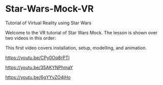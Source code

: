 # Star-Wars-Mock-VR
Tutorial of Virtual Reality using Star Wars

Welcome to the VR tutorial of Star Wars Mock.  The lesson is shown over two videos in this order:

This first video  covers installation, setup, modelling, and animation.

https://youtu.be/CPy0Oq8rPTI

https://youtu.be/35AKYNPhmaY

https://youtu.be/6gYYvZO4jHo



